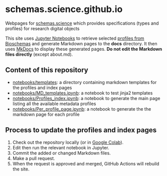 # schemas.science.github.io
Webpages for [schemas.science](https://schemas.science/) which provides specifications (types and profiles) for research digital objects

This site uses [Jupyter Notebooks](https://jupyter.org/) to retrieve selected [profiles from Bioschemas](https://bioschemas.org/profiles/) and generate Markdown pages to the **docs** directory. It then uses [MkDocs](https://www.mkdocs.org/) to display these generated pages. **Do not edit the Markdown files directly** (except about.md). 

## Content of this repository  
- [notebooks/templates](notebooks/templates): a directory containing markdown templates for the profiles and index pages
- [notebooks/MD_templates.ipynb](notebooks/MD_templates.ipynb): a notebook to test jinja2 templates 
- [notebooks/Profiles_index.ipynb](notebooks/Profiles_index.ipynb): a notebook to generate the main page listing all the available metadata profiles
- [notebooks/Per_profile_page.ipynb](notebooks/Per_profile_page.ipynb): a notebook to generate the the markdown page for each profile

## Process to update the profiles and index pages
1. Check out the repository locally (or in [Google Colab](https://colab.research.google.com/)).
2. Edit then run the relevant notebook in Jupyter.
3. Commit the added or changed Markdown files.
4. Make a pull request.
5. When the request is approved and merged, GitHub Actions will rebuild the site.